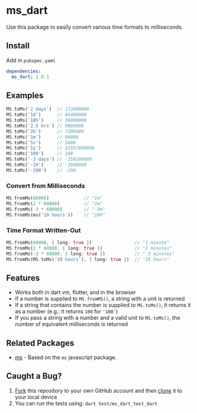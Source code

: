 # ms_dart

Use this package to easily convert various time formats to milliseconds.

## Install

Add in `pubspec.yaml`

```yaml
dependencies:
  ms_dart: 1.0.1
```

## Examples

```dart
MS.toMs('2 days')  // 172800000
MS.toMs('1d')      // 86400000
MS.toMs('10h')     // 36000000
MS.toMs('2.5 hrs') // 9000000
MS.toMs('2h')      // 7200000
MS.toMs('1m')      // 60000
MS.toMs('5s')      // 5000
MS.toMs('1y')      // 31557600000
MS.toMs('100')     // 100
MS.toMs('-3 days') // -259200000
MS.toMs('-1h')     // -3600000
MS.toMs('-200')    // -200
```

### Convert from Milliseconds

```dart
MS.fromMs(60000)             // "1m"
MS.fromMs(2 * 60000)         // "2m"
MS.fromMs(-3 * 60000)        // "-3m"
MS.fromMs(ms('10 hours'))    // "10h"
```

### Time Format Written-Out

```dart
MS.fromMs(60000, { long: true })                // "1 minute"
MS.fromMs(2 * 60000, { long: true })            // "2 minutes"
MS.fromMs(-3 * 60000, { long: true })           // "-3 minutes"
MS.fromMs(MS.toMs('10 hours'), { long: true })  // "10 hours"
```

## Features

- Works both in dart vm, flutter, and in the browser
- If a number is supplied to `MS.fromMS()`, a string with a unit is returned
- If a string that contains the number is supplied to `MS.toMs()`, it returns it as a number (e.g.: it returns `100` for `'100'`)
- If you pass a string with a number and a valid unit to `MS.toMs()`, the number of equivalent milliseconds is returned

## Related Packages

- [ms](https://https://github.com/zeit/ms) - Based on the `ms` javascript package.

## Caught a Bug?

1. [Fork](https://help.github.com/articles/fork-a-repo/) this repository to your own GitHub account and then [clone](https://help.github.com/articles/cloning-a-repository/) it to your local device
2. You can run the tests using: `dart test/ms_dart_test_dart`
